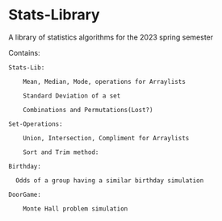 # Stats-Library
A library of statistics algorithms for the 2023 spring semester


Contains:

    Stats-Lib:
  
        Mean, Median, Mode, operations for Arraylists
    
        Standard Deviation of a set
  
        Combinations and Permutations(Lost?)
    
    Set-Operations:
  
        Union, Intersection, Compliment for Arraylists
     
        Sort and Trim method:
     
    Birthday:
  
      Odds of a group having a similar birthday simulation
     
    DoorGame:
   
        Monte Hall problem simulation


